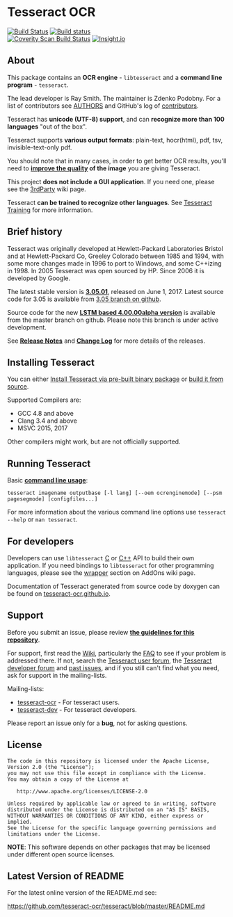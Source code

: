 # Tesseract OCR
  
[![Build Status](https://travis-ci.org/tesseract-ocr/tesseract.svg?branch=master)](https://travis-ci.org/tesseract-ocr/tesseract)
[![Build status](https://ci.appveyor.com/api/projects/status/miah0ikfsf0j3819/branch/master?svg=true)](https://ci.appveyor.com/project/zdenop/tesseract/)  
[![Coverity Scan Build Status](https://scan.coverity.com/projects/tesseract-ocr/badge.svg)](https://scan.coverity.com/projects/tesseract-ocr)
[![Insight.io](https://www.insight.io/repoBadge/github.com/tesseract-ocr/tesseract)](https://insight.io/github.com/tesseract-ocr/tesseract)


## About

This package contains an **OCR engine** - `libtesseract` and a **command line program** - `tesseract`.

The lead developer is Ray Smith. The maintainer is Zdenko Podobny. 
For a list of contributors see [AUTHORS](https://github.com/tesseract-ocr/tesseract/blob/master/AUTHORS)
and GitHub's log of [contributors](https://github.com/tesseract-ocr/tesseract/graphs/contributors).

Tesseract has **unicode (UTF-8) support**, and can **recognize more than 100 languages** "out of the box". 

Tesseract supports **various output formats**: plain-text, hocr(html), pdf, tsv, invisible-text-only pdf.

You should note that in many cases, in order to get better OCR results, you'll need to **[improve the quality](https://github.com/tesseract-ocr/tesseract/wiki/ImproveQuality) of the image** you are giving Tesseract.

This project **does not include a GUI application**. If you need one, please see the [3rdParty](https://github.com/tesseract-ocr/tesseract/wiki/User-Projects-%E2%80%93-3rdParty) wiki page.

Tesseract **can be trained to recognize other languages**. See [Tesseract Training](https://github.com/tesseract-ocr/tesseract/wiki/TrainingTesseract) for more information. 

## Brief history

Tesseract was originally developed at Hewlett-Packard Laboratories Bristol and
at Hewlett-Packard Co, Greeley Colorado between 1985 and 1994, with some
more changes made in 1996 to port to Windows, and some C++izing in 1998.
In 2005 Tesseract was open sourced by HP. Since 2006 it is developed by Google.

The latest stable version is **[3.05.01](https://github.com/tesseract-ocr/tesseract/releases/tag/3.05.01)**, released on June 1, 2017. Latest source code for 3.05 is available from [3.05 branch on github](https://github.com/tesseract-ocr/tesseract/tree/3.05). 

Source code for the new **[LSTM based 4.00.00alpha version](https://github.com/tesseract-ocr/tesseract)** is available from the master branch on github. Please note this branch is under active development. 

See **[Release Notes](https://github.com/tesseract-ocr/tesseract/wiki/ReleaseNotes)** and **[Change Log](https://github.com/tesseract-ocr/tesseract/blob/master/ChangeLog)** for more details of the releases.

## Installing Tesseract

You can either [Install Tesseract via pre-built binary package](https://github.com/tesseract-ocr/tesseract/wiki) or [build it from source](https://github.com/tesseract-ocr/tesseract/wiki/Compiling).

Supported Compilers are:

* GCC 4.8 and above
* Clang 3.4 and above
* MSVC 2015, 2017

Other compilers might work, but are not officially supported.

## Running Tesseract

Basic **[command line usage](https://github.com/tesseract-ocr/tesseract/wiki/Command-Line-Usage)**:

    tesseract imagename outputbase [-l lang] [--oem ocrenginemode] [--psm pagesegmode] [configfiles...]

For more information about the various command line options use `tesseract --help` or `man tesseract`. 

## For developers

Developers can use `libtesseract` [C](https://github.com/tesseract-ocr/tesseract/blob/master/api/capi.h) or [C++](https://github.com/tesseract-ocr/tesseract/blob/master/api/baseapi.h) API to build their own application. If you need bindings to `libtesseract` for other programming languages, please see the [wrapper](https://github.com/tesseract-ocr/tesseract/wiki/AddOns#tesseract-wrappers) section on AddOns wiki page.

Documentation of Tesseract generated from source code by doxygen can be found on [tesseract-ocr.github.io](http://tesseract-ocr.github.io/).

## Support

Before you submit an issue, please review **[the guidelines for this repository](https://github.com/tesseract-ocr/tesseract/blob/master/CONTRIBUTING.md)**.

For support, first read the [Wiki](https://github.com/tesseract-ocr/tesseract/wiki), particularly the [FAQ](https://github.com/tesseract-ocr/tesseract/wiki/FAQ) to see if your problem is addressed there. If not, search the [Tesseract user forum](https://groups.google.com/d/forum/tesseract-ocr), the [Tesseract developer forum](https://groups.google.com/d/forum/tesseract-dev) and [past issues](https://github.com/tesseract-ocr/tesseract/issues), and if you still can't find what you need, ask for support in the mailing-lists.

Mailing-lists:
* [tesseract-ocr](https://groups.google.com/d/forum/tesseract-ocr) - For tesseract users. 
* [tesseract-dev](https://groups.google.com/d/forum/tesseract-dev) - For tesseract developers. 

Please report an issue only for a **bug**, not for asking questions.

## License

    The code in this repository is licensed under the Apache License, Version 2.0 (the "License");
    you may not use this file except in compliance with the License.
    You may obtain a copy of the License at

       http://www.apache.org/licenses/LICENSE-2.0

    Unless required by applicable law or agreed to in writing, software
    distributed under the License is distributed on an "AS IS" BASIS,
    WITHOUT WARRANTIES OR CONDITIONS OF ANY KIND, either express or implied.
    See the License for the specific language governing permissions and
    limitations under the License.

**NOTE**: This software depends on other packages that may be licensed under different open source licenses.

## Latest Version of README

For the latest online version of the README.md see:
    
https://github.com/tesseract-ocr/tesseract/blob/master/README.md
  
